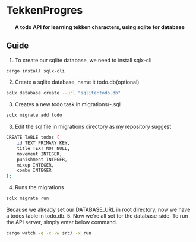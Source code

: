 # TekkenProgres
<h4 align="center">A todo API for learning tekken characters, using sqlite for database </h4>

## Guide
1. To create our sqlite database, we need to install sqlx-cli
```sh
cargo install sqlx-cli
```
2. Create a sqlite database, name it todo.db(optional)
```sh
sqlx database create --url "sqlite:todo.db"
```
3. Creates a new todo task in migrations/<timestamp>-<name>.sql
```sh
sqlx migrate add todo
```
3. Edit the sql file in migrations directory as my repository suggest
```sh
CREATE TABLE todos (
    id TEXT PRIMARY KEY,
    title TEXT NOT NULL,
    movement INTEGER,
    punishment INTEGER,
    mixup INTEGER,
    combo INTEGER
);
```
4. Runs the migrations
```sh
sqlx migrate run 
```
Because we already set our DATABASE_URL in root directory, now we have a todos table in todo.db.
5. Now we're all set for the database-side. To run the API server, simply enter below command.
```sh
cargo watch -q -c -w src/ -x run
```
